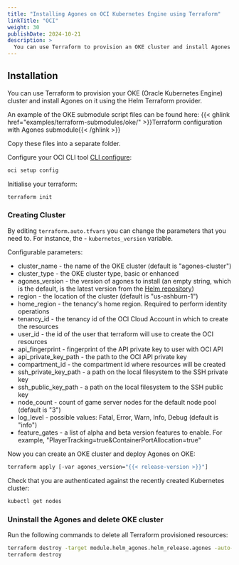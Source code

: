 ```yaml
---
title: "Installing Agones on OCI Kubernetes Engine using Terraform"
linkTitle: "OCI"
weight: 30
publishDate: 2024-10-21
description: >
  You can use Terraform to provision an OKE cluster and install Agones on it.
---
```


## Installation

You can use Terraform to provision your OKE (Oracle Kubernetes Engine) cluster and install Agones on it using the Helm Terraform provider.

An example of the OKE submodule script files can be found here:
 {{< ghlink href="examples/terraform-submodules/oke/" >}}Terraform configuration with Agones submodule{{< /ghlink >}}

Copy these files into a separate folder.

Configure your OCI CLI tool [CLI configure](https://docs.oracle.com/en-us/iaas/Content/API/SDKDocs/cliinstall.htm):
```bash
oci setup config
```

Initialise your terraform:
```bash
terraform init
```

### Creating Cluster

By editing `terraform.auto.tfvars` you can change the parameters that you need to. For instance, the - `kubernetes_version` variable.

Configurable parameters:

- cluster_name - the name of the OKE cluster (default is "agones-cluster")
- cluster_type - the OKE cluster type, basic or enhanced
- agones_version - the version of agones to install (an empty string, which is the default, is the latest version from the [Helm repository](https://agones.dev/chart/stable))
- region - the location of the cluster (default is "us-ashburn-1")
- home_region - the tenancy's home region. Required to perform identity operations
- tenancy_id - the tenancy id of the OCI Cloud Account in which to create the resources
- user_id - the id of the user that terraform will use to create the OCI resources
- api_fingerprint - fingerprint of the API private key to user with OCI API
- api_private_key_path - the path to the OCI API private key
- compartment_id - the compartment id where resources will be created
- ssh_private_key_path - a path on the local filesystem to the SSH private key
- ssh_public_key_path - a path on the local filesystem to the SSH public key
- node_count - count of game server nodes for the default node pool (default is "3")
- log_level - possible values: Fatal, Error, Warn, Info, Debug (default is "info")
- feature_gates - a list of alpha and beta version features to enable. For example, "PlayerTracking=true&ContainerPortAllocation=true"

Now you can create an OKE cluster and deploy Agones on OKE:
```bash
terraform apply [-var agones_version="{{< release-version >}}"]
```

Check that you are authenticated against the recently created Kubernetes cluster:
```bash
kubectl get nodes
```

### Uninstall the Agones and delete OKE cluster

Run the following commands to delete all Terraform provisioned resources:
```bash
terraform destroy -target module.helm_agones.helm_release.agones -auto-approve && sleep 60
terraform destroy
```
